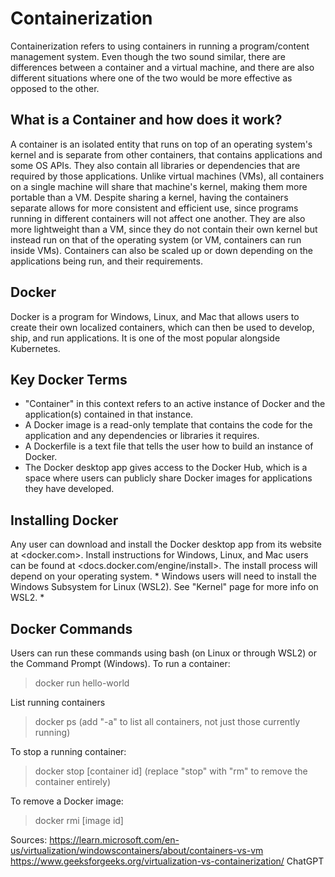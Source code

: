 # Containerization
Containerization refers to using containers in running a program/content management system.
Even though the two sound similar, there are differences between a container and a virtual machine, and there are also different situations
where one of the two would be more effective as opposed to the other.

## What is a Container and how does it work?
A container is an isolated entity that runs on top of an operating system's kernel and is separate from other containers, that contains applications and some OS APIs. They also contain all libraries or dependencies that are required by those applications.
Unlike virtual machines (VMs), all containers on a single machine will share that machine's kernel, making them more portable than a VM.
Despite sharing a kernel, having the containers separate allows for more consistent and efficient use, 
since programs running in different containers will not affect one another. They are also more lightweight than a VM, since they do not contain their own kernel but instead run on that of the operating system (or VM, containers can run inside VMs).
Containers can also be scaled up or down depending on the applications being run, and their requirements.

## Docker
Docker is a program for Windows, Linux, and Mac that allows users to create their own localized containers, which can then be used to
develop, ship, and run applications. It is one of the most popular alongside Kubernetes.

## Key Docker Terms
* "Container" in this context refers to an active instance of Docker and the application(s) contained in that instance.
* A Docker image is a read-only template that contains the code for the application and any dependencies or libraries it requires.
* A Dockerfile is a text file that tells the user how to build an instance of Docker.
* The Docker desktop app gives access to the Docker Hub, which is a space where users can publicly share Docker images for applications they have developed.

## Installing Docker
Any user can download and install the Docker desktop app from its website at <docker.com>.
Install instructions for Windows, Linux, and Mac users can be found at <docs.docker.com/engine/install>. 
The install process will depend on your operating system.
\* Windows users will need to install the Windows Subsystem for Linux (WSL2). See "Kernel" page for more info on WSL2. \*

## Docker Commands
Users can run these commands using bash (on Linux or through WSL2) or the Command Prompt (Windows).
To run a container:

> docker run hello-world

List running containers

> docker ps (add "-a" to list all containers, not just those currently running)

To stop a running container:

> docker stop [container id] (replace "stop" with "rm" to remove the container entirely)

To remove a Docker image:

> docker rmi [image id]



Sources:
<https://learn.microsoft.com/en-us/virtualization/windowscontainers/about/containers-vs-vm>
<https://www.geeksforgeeks.org/virtualization-vs-containerization/>
ChatGPT